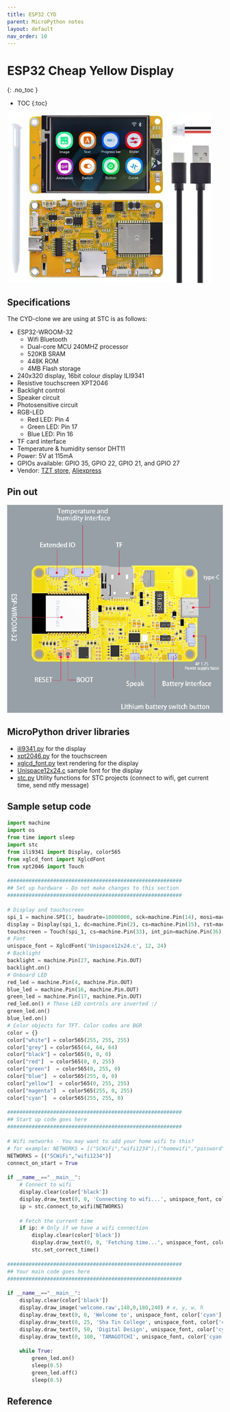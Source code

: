 ```yaml
---
title: ESP32 CYD
parent: MicroPython notes
layout: default
nav_order: 10
---
```


# ESP32 Cheap Yellow Display
{: .no_toc }

- TOC
{:toc} 

![](/docs/micropython/cyd.png)

## Specifications

The CYD-clone we are using at STC is as follows:

* ESP32-WROOM-32
    * Wifi Bluetooth
    * Dual-core MCU 240MHZ processor
    * 520KB SRAM
    * 448K ROM 
    * 4MB Flash storage
* 240x320 display, 16bit colour display ILI9341
* Resistive touchscreen XPT2046
* Backlight control
* Speaker circuit
* Photosensitive circuit
* RGB-LED
    * Red LED: Pin 4
    * Green LED: Pin 17
    * Blue LED: Pin 16
* TF card interface
* Temperature & humidity sensor DHT11
* Power: 5V at 115mA
* GPIOs available: GPIO 35, GPIO 22, GPIO 21, and GPIO 27
* Vendor: [TZT store](https://www.tztstore.com/goods/show-7983.html), [Aliexpress](https://www.aliexpress.com/item/1005008176009397.html)

## Pin out

![](/docs/micropython/cyd-interfaces.png)

## MicroPython driver libraries

* [ili9341.py](/docs/micropython/ili9341.py) for the display
* [xpt2046.py](/docs/micropython/xpt2046.py) for the touchscreen
* [xglcd_font.py](/docs/micropython/xglcd_font.py) text rendering for the display
* [Unispace12x24.c](/docs/micropython/Unispace12x24.c) sample font for the display
* [stc.py](/docs/micropython/stc.py) Utility functions for STC projects (connect to wifi, get current time, send ntfy message)

## Sample setup code

```python
import machine
import os
from time import sleep
import stc
from ili9341 import Display, color565
from xglcd_font import XglcdFont
from xpt2046 import Touch

#########################################################
## Set up hardware - Do not make changes to this section
#########################################################

# Display and touchscreen
spi_1 = machine.SPI(1, baudrate=10000000, sck=machine.Pin(14), mosi=machine.Pin(13), miso=machine.Pin(12))
display = Display(spi_1, dc=machine.Pin(2), cs=machine.Pin(15), rst=machine.Pin(15), width=320, height=240, rotation=0)
touchscreen = Touch(spi_1, cs=machine.Pin(33), int_pin=machine.Pin(36), width=320, height=240)
# Font
unispace_font = XglcdFont('Unispace12x24.c', 12, 24)
# Backlight
backlight = machine.Pin(27, machine.Pin.OUT)
backlight.on()
# Onboard LED
red_led = machine.Pin(4, machine.Pin.OUT)
blue_led = machine.Pin(16, machine.Pin.OUT)
green_led = machine.Pin(17, machine.Pin.OUT)
red_led.on() # These LED controls are inverted :/
green_led.on()
blue_led.on()
# Color objects for TFT. Color codes are BGR
color = {}
color["white"] = color565(255, 255, 255)
color["grey"] = color565(64, 64, 64)
color["black"] = color565(0, 0, 0)
color["red"]  = color565(0, 0, 255)
color["green"]  = color565(0, 255, 0)
color["blue"]  = color565(255, 0, 0)
color["yellow"]  = color565(0, 255, 255)
color["magenta"]  = color565(255, 0, 255)
color["cyan"]  = color565(255, 255, 0)

#########################################################
## Start up code goes here
#########################################################

# Wifi networks - You may want to add your home wifi to this?
# for example: NETWORKS = [("SCWiFi","wifi1234"),("homewifi","password")]
NETWORKS = [("SCWiFi","wifi1234")]
connect_on_start = True

if __name__=="__main__":
    # Connect to wifi
    display.clear(color['black'])
    display.draw_text(0, 0, 'Connecting to wifi...', unispace_font, color['grey'], color['black'])
    ip = stc.connect_to_wifi(NETWORKS)

    # Fetch the current time
    if ip: # Only if we have a wifi connection
        display.clear(color['black'])
        display.draw_text(0, 0, 'Fetching time...', unispace_font, color['grey'], color['black'])
        stc.set_correct_time()

#########################################################
## Your main code goes here
#########################################################

if __name__=="__main__":
    display.clear(color['black'])
    display.draw_image('welcome.raw',140,0,180,240) # x, y, w, h
    display.draw_text(0, 0, 'Welcome to', unispace_font, color['cyan'], color['black'])
    display.draw_text(0, 25, 'Sha Tin College', unispace_font, color['cyan'], color['black'])
    display.draw_text(0, 50, 'Digital Design', unispace_font, color['cyan'], color['black'])
    display.draw_text(0, 100, 'TAMAGOTCHI', unispace_font, color['cyan'], color['black'])

    while True:
        green_led.on()
        sleep(0.5)
        green_led.off()
        sleep(0.5)
```

## Reference

